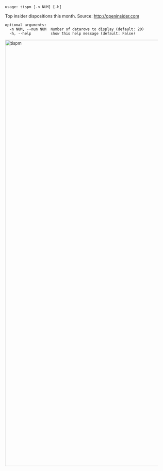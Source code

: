```
usage: tispm [-n NUM] [-h]
```

Top insider dispositions this month. Source: http://openinsider.com

```
optional arguments:
  -n NUM, --num NUM  Number of datarows to display (default: 20)
  -h, --help         show this help message (default: False)
```

<img width="1400" alt="tispm" src="https://user-images.githubusercontent.com/25267873/125373749-9a0ea400-e37d-11eb-9d57-c1ae0f2c96dd.png">
